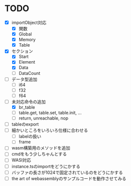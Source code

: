 # TODO

- [x] importObject対応
  - [x] 関数
  - [x] Global
  - [x] Memory
  - [x] Table
- [x] セクション
  - [x] Start
  - [x] Element
  - [x] Data
  - [ ] DataCount
- [ ] データ型追加
  - [ ] i64
  - [ ] f32
  - [ ] f64
- [ ] 未対応命令の追加
  - [x] br_table
  - [ ] table.get, table.set, table.init, ...
  - [ ] return, unreachable, nop
- [ ] tableのexport
- [ ] 細かいところをいろいろ仕様に合わせる
  - [ ] labelの扱い
  - [ ] frame
- [ ] wasm構築用のメソッドを追加
- [ ] cmdをもう少しちゃんとする
- [ ] WASI対応
- [ ] instance.tsのimportをどうにかする
- [ ] バッファの長さが1024で固定されているのをどうにかする
- [ ] the art of webassemblyのサンプルコードを動作させてみる
